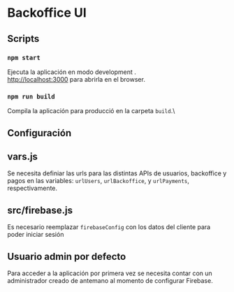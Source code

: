 # Backoffice UI

## Scripts

### `npm start`

Ejecuta la aplicación en modo development .\
[http://localhost:3000](http://localhost:3000) para abrirla en el browser.

### `npm run build`

Compila la aplicación para producció en la carpeta `build`.\

## Configuración

## vars.js

Se necesita definiar las urls para las distintas APIs de usuarios, backoffice y pagos en las variables: `urlUsers`, `urlBackoffice`, y `urlPayments`, respectivamente.

## src/firebase.js

Es necesario reemplazar `firebaseConfig` con los datos del cliente para poder iniciar sesión

## Usuario admin por defecto

Para acceder a la aplicación por primera vez se necesita contar con un administrador creado de antemano al momento de configurar Firebase.
